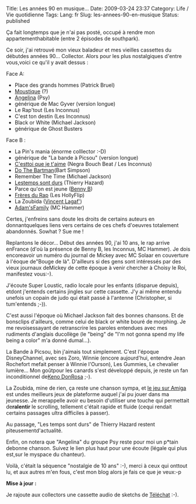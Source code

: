 Title: Les années 90 en musique...
Date: 2009-03-24 23:37
Category: Life / Vie quotidienne
Tags:
Lang: fr
Slug: les-annees-90-en-musique
Status: published

Ça fait longtemps que je n'ai pas posté, occupé à rendre mon appartementhabitable (entre 2 épisodes de southpark).

Ce soir, j'ai retrouvé mon vieux baladeur et mes vieilles cassettes du débutdes années 90... Collector. Alors pour les plus nostalgiques d'entre vous,voici ce qu'il y avait dessus :

Face A:

-   Place des grands hommes (Patrick Bruel)
-   [Moustique](\%22http://www.thibault-asbl.be/parole.php?id=44&titre=Moustique\%22) (?)
-   [Angelina](\%22http://www.myspace.com/psyofficielmyspace\%22) (Psy)
-   générique de Mac Gyver (version longue)
-   Le Rap'tout (Les Inconnus)
-   C'est ton destin (Les Inconnus)
-   Black or White (Michael Jackson)
-   générique de Ghost Busters

Face B :

-   La Pin's mania (énorme colllector :-D)
-   générique de "La bande à Picsou" (version longue)
-   [C'esttoi que je t'aime](\%22http://www.youtube.com/watch?v=XPzARtdytR4\%22) (Negra Bouch Beat / Les Inconnus)
-   [Do The Bartman](\%22http://lyricskeeper.fr/fr/simpsons/do-the-bartman.html\%22)(Bart Simpson)
-   Remember The Time (Michael Jackson)
-   [Lestemps sont durs](\%22http://www.bide-et-musique.com/song/5411.html\%22) (Thierry Hazard)
-   Parce qu'on est jeune ([Benny B](\%22http://fr.wikipedia.org/wiki/Benny_B\%22))
-   [Frères du Rap](\%22http://www.bide-et-musique.com/song/3424.html\%22) (Les HollyFlip)
-   La Zoubida ([Vincent Lagaf'](\%22http://fr.wikipedia.org/wiki/Vincent_Lagaf\%22))
-   [Adam'sFamily](\%22http://www.youtube.com/watch?v=BWJiPUWoB4k\%22) (MC Hammer)

Certes, j'enfreins sans doute les droits de certains auteurs en donnantquelques liens vers certains de ces chefs d'oeuvres totalement abandonnés. Sowhat ? Sue me ! 

Replantons le décor... Début des années 90, j'ai 10 ans, le rap arrive enFrance (d'où la présence de Benny B, les Inconnus, MC Hammer). Je dois encoreavoir un numéro du journal de Mickey avec MC Solaar en couverture à l'éoque de"Bouge de là". D'ailleurs si des gens sont intéressés par des vieux journaux deMickey de cette époque à venir chercher à Choisy le Roi, manifestez vous:-).

J'écoute Super Loustic, radio locale pour les enfants (disparue depuis), etdont j'entends certains jingles sur cette cassette. J'y ai même entendu unefois un copain de judo qui était passé à l'antenne (Christopher, si tum'entends ;-)).

C'est aussi l'époque où Michael Jackson fait des bonnes chansons. Et de bonsclips d'ailleurs, comme celui de black or white bouré de morphing. Je me revoisessayant de retranscrire les paroles entendues avec mes rudiments d'anglais ducollège (le "being" de "I'm not gonna spend my life being a color" m'a donné dumal...).

La Bande à Picsou, bin j'aimais tout simplement. C'est l'époque DisneyChannel, avec ses Zoro, Winnie (encore aujourd'hui, entendre Jean Rochefort mefait penser à Winnie l'Ourson), Les Gummies, Le chevalier lumière... Mon goûtpour les canards s'est développé depuis, je reste un fan inconditionnel de[Keno DonRosa](\%22http://fr.wikipedia.org/wiki/Keno_Don_Rosa\%22) ;-).

La Zoubida, mine de rien, ça reste une chanson sympa, et [le jeu sur Amiga](\%22http://www.emunova.net/veda/test/1120.htm\%22) est undes meilleurs jeux de plateforme auquel j'ai pu jouer dans ma jeunesse. Je merappelle avoir eu besoin d'utiliser une touche qui permettait de**ralentir** le scrolling, tellement c'était rapide et fluide (cequi rendait certains passages ultra difficiles à passer).

Au passage, "Les temps sont durs" de Thierry Hazard restent piteusementd'actualité.

Enfin, on notera que "Angelina" du groupe Psy reste pour moi un p\*tain debonne chanson. Suivez le lien plus haut pour une écoute (légale qui plus est,sur le myspace du chanteur).

Voilà, c'était la séquence "nostalgie de 10 ans" :-), merci à ceux qui onttout lu, et aux autres m'en fous, c'est mon blog alors je fais ce que je veux:-p

**Mise à jour :**

Je rajoute aux collectors une cassette audio de sketchs de [Téléchat](\%22http://fr.wikipedia.org/wiki/T%C3%A9l%C3%A9chat\%22) :-).
